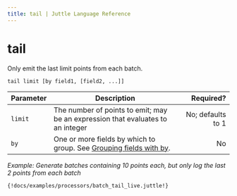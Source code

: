 ```yaml
---
title: tail | Juttle Language Reference
---
```


tail 
====

Only emit the last limit points from each batch.

``` 
tail limit [by field1, [field2, ...]]
```


Parameter  |  Description  |  Required?
---------- | ------------- | ---------:
`limit`    |  The number of points to emit; may be an expression that evaluates to an integer  | No; defaults to 1
`by`       |  One or more fields by which to group. See [Grouping fields with by](../concepts/dataflow.md#grouping).  |  No

_Example: Generate batches containing 10 points each, but only log the last 2 points from each batch_

```
{!docs/examples/processors/batch_tail_live.juttle!}
```

